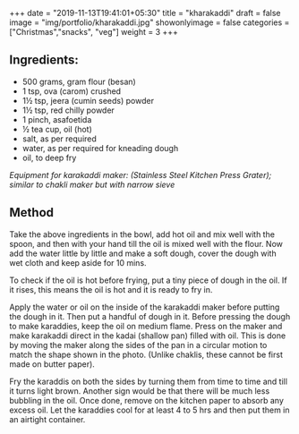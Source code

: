 
+++
date = "2019-11-13T19:41:01+05:30"
title = "kharakaddi"
draft = false
image = "img/portfolio/kharakaddi.jpg"
showonlyimage = false
categories = ["Christmas","snacks", "veg"] 
weight = 3
+++


<!--more-->

## Ingredients:

- 500 grams, gram flour (besan)
- 1 tsp, ova (carom) crushed
- 1½ tsp, jeera (cumin seeds) powder
- 1½ tsp, red chilly powder
- 1 pinch, asafoetida
- ½ tea cup, oil (hot)
- salt, as per required
- water, as per required for kneading dough
- oil, to deep fry

*Equipment for karakaddi maker: (Stainless Steel Kitchen Press Grater); similar to chakli maker but with narrow sieve*


## Method

Take the above ingredients in the bowl, add hot oil and mix well with the spoon, and then with your hand till the oil is mixed well with the flour. Now add the water little by little and make a soft dough, cover the dough with wet cloth and keep aside for 10 mins.

To check if the oil is hot before frying, put a tiny piece of dough in the oil. If it rises, this means the oil is hot and it is ready to fry in. 

Apply the water or oil on the inside of the karakaddi maker before putting the dough in it. Then put a handful of dough in it. Before pressing the dough to make karaddies, keep the oil on medium flame. Press on the maker and make karakaddi direct in the kadai (shallow pan) filled with oil. This is done by moving the maker along the sides of the pan in a circular motion to match the shape shown in the photo. (Unlike chaklis, these cannot be first made on butter paper).

Fry the karaddis on both the sides by turning them from time to time and till it turns light brown. Another sign would be that there will be much less bubbling in the oil. Once done, remove on the kitchen paper to absorb any excess oil. Let the karaddies cool for at least 4 to 5 hrs and then put them in an airtight container.
